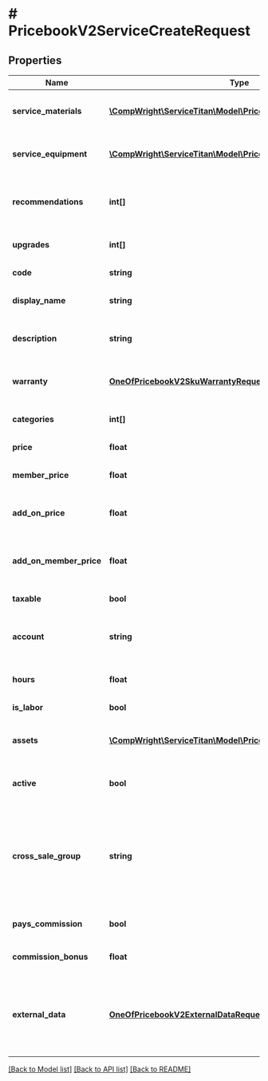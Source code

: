 # # PricebookV2ServiceCreateRequest

## Properties

Name | Type | Description | Notes
------------ | ------------- | ------------- | -------------
**service_materials** | [**\CompWright\ServiceTitan\Model\PricebookV2SkuLinkRequest[]**](PricebookV2SkuLinkRequest.md) | Array of materials linked to the service | [optional]
**service_equipment** | [**\CompWright\ServiceTitan\Model\PricebookV2SkuLinkRequest[]**](PricebookV2SkuLinkRequest.md) | Array of equipment linked to the service | [optional]
**recommendations** | **int[]** | Recommended services and materials to include with this SKU | [optional]
**upgrades** | **int[]** | Upgrades that can be sold for this SKU | [optional]
**code** | **string** | Code for the SKU |
**display_name** | **string** | Name that displays with the SKU | [optional]
**description** | **string** | Description on the SKU that is displayed with the item |
**warranty** | [**OneOfPricebookV2SkuWarrantyRequest**](OneOfPricebookV2SkuWarrantyRequest.md) | Description of the warranty included in this SKU | [optional]
**categories** | **int[]** | Categories that this SKU belongs to | [optional]
**price** | **float** | Price of this SKU sold | [optional]
**member_price** | **float** | The price if the item is sold to a member | [optional]
**add_on_price** | **float** | The price of the SKU is sold as an add-on item | [optional]
**add_on_member_price** | **float** | The price if the SKU is sold to a member as an add-on item | [optional]
**taxable** | **bool** | Is this SKU taxable | [optional]
**account** | **string** | The accounting account assigned to this SKU | [optional]
**hours** | **float** | Hours needed to complete this service | [optional]
**is_labor** | **bool** | Is a labor service | [optional]
**assets** | [**\CompWright\ServiceTitan\Model\PricebookV2SkuAssetRequest[]**](PricebookV2SkuAssetRequest.md) | Images, videos or PDFs attached to SKU | [optional]
**active** | **bool** | Active shows if the SKU is active or inactive | [optional]
**cross_sale_group** | **string** | A grouping of similar items that you&#39;ll then be able to track as a separate columns on the Technical Performance Board. | [optional]
**pays_commission** | **bool** | True if this task pays commission | [optional]
**commission_bonus** | **float** | Flat rate bonus paid for this task | [optional]
**external_data** | [**OneOfPricebookV2ExternalDataRequest**](OneOfPricebookV2ExternalDataRequest.md) | Optional model that contains a list of external data items that should be attached to this entity. | [optional]

[[Back to Model list]](../../README.md#models) [[Back to API list]](../../README.md#endpoints) [[Back to README]](../../README.md)
